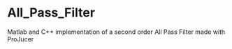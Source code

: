 # All_Pass_Filter
 Matlab and C++ implementation of a second order All Pass Filter made with ProJucer 
